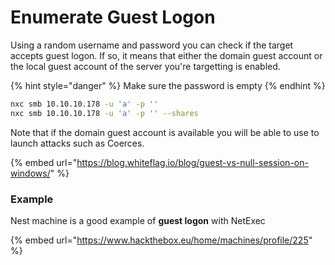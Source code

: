 # Enumerate Guest Logon

Using a random username and password you can check if the target accepts guest logon. If so, it means that either the domain guest account or the local guest account of the server you're targetting is enabled.

{% hint style="danger" %}
Make sure the password is empty
{% endhint %}

```bash
nxc smb 10.10.10.178 -u 'a' -p '' 
nxc smb 10.10.10.178 -u 'a' -p '' --shares
```

Note that if the domain guest account is available you will be able to use to launch attacks such as Coerces.

{% embed url="https://blog.whiteflag.io/blog/guest-vs-null-session-on-windows/" %}

### Example

Nest machine is a good example of **guest logon** with NetExec

{% embed url="https://www.hackthebox.eu/home/machines/profile/225" %}
